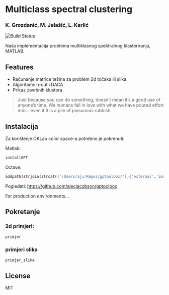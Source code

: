 # Multiclass spectral clustering
### K. Grozdanić, M. Jelašić, L. Karlić

![Build Status](https://travis-ci.org/joemccann/dillinger.svg?branch=master)

Naša implementacija problema multiklasnog spektralnog klasteriranja, MATLAB.

## Features

- Računanje matrice težina za problem 2d točaka ili slika
- Algoritami: n-cut i DACA
- Prikaz završnih klustera



> Just because you can do something, doesn’t mean 
> it’s a good use of anyone’s time. We humans fall 
> in love with what we have poured effort into… 
> even if it is a pile of poisonous rubbish.

## Instalacija

Za korištenje OKLab color space-a potrebno je pokrenuti:

Matlab:
```sh
installGPT
```
Octave:
```sh
addpath(strjoin(strcat(['/Users/ajx/Repos/gptoolbox/'],{'external','imageprocessing', 'images', 'matrix', 'mesh', 'mex', 'quat','utility','wrappers'}),':'))
```
Pogledati: https://github.com/alecjacobson/gptoolbox



For production environments...

## Pokretanje
### 2d primjeri:
```sh
primjer
```

### primjeri slika
```sh
primjer_slike
```


## License
MIT
